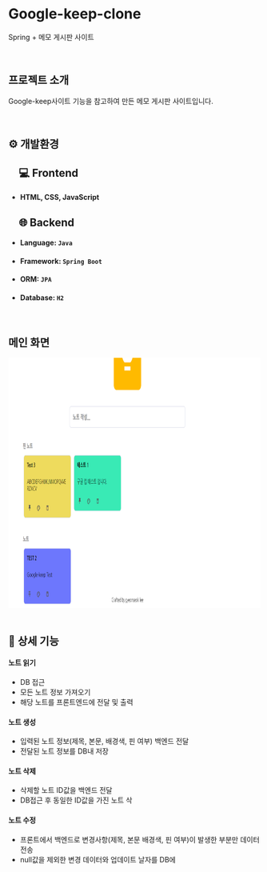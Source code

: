 
# Google-keep-clone

 Spring + 메모 게시판 사이트  
   
 <br>
 
## 프로젝트 소개
 Google-keep사이트 기능을 참고하여 만든 메모 게시판 사이트입니다.

<br>

## ⚙ 개발환경

 💻 Frontend
---

- #### **HTML, CSS, JavaScript**


 🌐 Backend
---
- #### **Language: ```Java```**
- #### **Framework: ```Spring Boot```**
- #### **ORM**: ```JPA```
- #### **Database**: ```H2```

<br>

## 메인 화면

<div align="center">
  <img src="/image/google-keep-main.png" width="900" height="500">
</div>

<br>

## 📌 상세 기능

#### 노트 읽기

- DB 접근
- 모든 노트 정보 가져오기
- 해당 노트를 프론트엔드에 전달 및 출력

#### 노트 생성

- 입력된 노트 정보(제목, 본문, 배경색, 핀 여부) 백엔드 전달
- 전달된 노트 정보를 DB내 저장

#### 노트 삭제

- 삭제할 노트 ID값을 백엔드 전달
- DB접근 후 동일한 ID값을 가진 노트 삭

#### 노트 수정

- 프론트에서 백엔드로 변경사항(제목, 본문 배경색, 핀 여부)이 발생한 부분만 데이터 전송
- null값을 제외한 변경 데이터와 업데이트 날자를 DB에 
